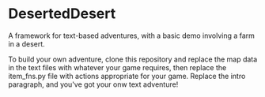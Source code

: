 # DesertedDesert
A framework for text-based adventures, with a basic demo involving a farm in a desert.

To build your own adventure, clone this repository and replace the map data in the text files with whatever your game requires, then replace the item_fns.py file with actions appropriate for your game. Replace the intro paragraph, and you've got your onw text adventure!